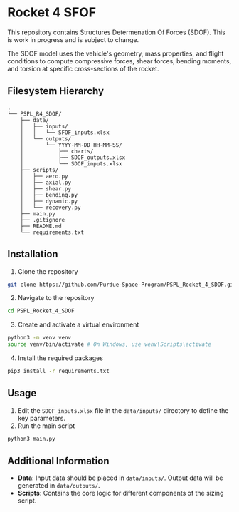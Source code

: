 # Rocket 4 SFOF

This repository contains Structures Determenation Of Forces (SDOF). This is work in progress and is subject to change.

The SDOF model uses the vehicle's geometry, mass properties, and flight conditions to compute compressive forces, shear forces, bending moments, and torsion at specific cross-sections of the rocket.

## Filesystem Hierarchy

```plaintext
.
└── PSPL_R4_SDOF/
    ├── data/
    │   ├── inputs/
    │   │   └── SFOF_inputs.xlsx
    │   └── outputs/
    │       └── YYYY-MM-DD_HH-MM-SS/
    │           ├── charts/
    │           ├── SDOF_outputs.xlsx
    │           └── SDOF_inputs.xlsx
    ├── scripts/
    │   ├── aero.py
    │   ├── axial.py
    │   ├── shear.py
    │   ├── bending.py
    │   ├── dynamic.py
    │   └── recovery.py
    ├── main.py
    ├── .gitignore
    ├── README.md
    └── requirements.txt

```

## Installation

1. Clone the repository

```bash
git clone https://github.com/Purdue-Space-Program/PSPL_Rocket_4_SDOF.git
```

2. Navigate to the repository

```bash
cd PSPL_Rocket_4_SDOF
```

3. Create and activate a virtual environment

```bash
python3 -m venv venv
source venv/bin/activate # On Windows, use venv\Scripts\activate
```

4. Install the required packages

```bash
pip3 install -r requirements.txt
```

## Usage

1. Edit the `SDOF_inputs.xlsx` file in the `data/inputs/` directory to define the key parameters.
2. Run the main script

```bash
python3 main.py
```

## Additional Information

- **Data**: Input data should be placed in `data/inputs/`. Output data will be generated in `data/outputs/`.
- **Scripts**: Contains the core logic for different components of the sizing script.
